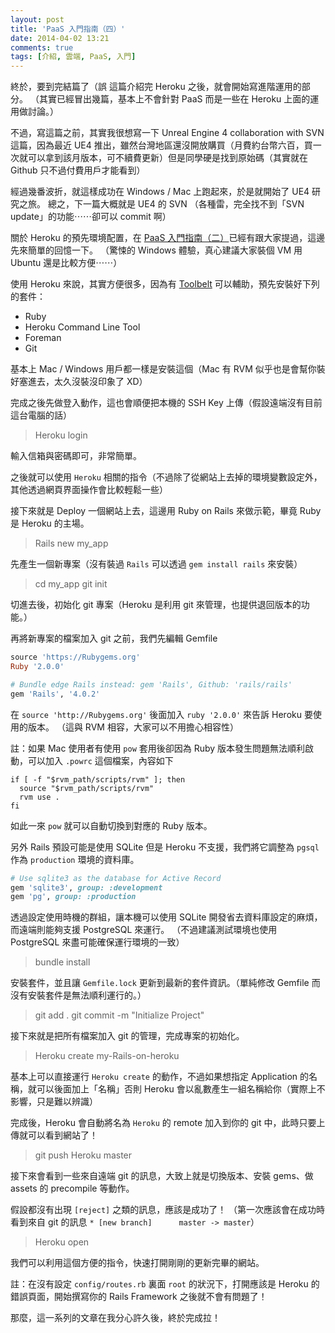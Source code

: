 ```yaml
---
layout: post
title: 'PaaS 入門指南（四）'
date: 2014-04-02 13:21
comments: true
tags: [介紹, 雲端, PaaS, 入門]
---
```

終於，要到完結篇了（誤
這篇介紹完 Heroku 之後，就會開始寫進階運用的部分。
（其實已經冒出幾篇，基本上不會針對 PaaS 而是一些在 Heroku 上面的運用做討論。）

不過，寫這篇之前，其實我很想寫一下 Unreal Engine 4 collaboration with SVN 這篇，因為最近 UE4 推出，雖然台灣地區還沒開放購買（月費約台幣六百，買一次就可以拿到該月版本，可不續費更新）但是同學硬是找到原始碼（其實就在 Github 只不過付費用戶才能看到）

經過幾番波折，就這樣成功在 Windows / Mac 上跑起來，於是就開始了 UE4 研究之旅。
總之，下一篇大概就是 UE4 的 SVN （各種雷，完全找不到「SVN update」的功能⋯⋯卻可以 commit 啊）

<!-- more -->

關於 Heroku 的預先環境配置，在 [PaaS 入門指南（二）](http://blog.frost.tw/posts/2014/01/21/getting-started-PaaS-2)已經有跟大家提過，這邊先來簡單的回憶一下。
（驚悚的 Windows 體驗，真心建議大家裝個 VM 用 Ubuntu 還是比較方便⋯⋯）

使用 Heroku 來說，其實方便很多，因為有 [Toolbelt](https://toolbelt.Heroku.com/) 可以輔助，預先安裝好下列的套件：
* Ruby
* Heroku Command Line Tool
* Foreman
* Git

基本上 Mac / Windows 用戶都一樣是安裝這個（Mac 有 RVM 似乎也是會幫你裝好塞進去，太久沒裝沒印象了 XD）

完成之後先做登入動作，這也會順便把本機的 SSH Key 上傳（假設遠端沒有目前這台電腦的話）

> Heroku login

輸入信箱與密碼即可，非常簡單。

之後就可以使用 `Heroku` 相關的指令（不過除了從網站上去掉的環境變數設定外，其他透過網頁界面操作會比較輕鬆一些）

接下來就是 Deploy 一個網站上去，這邊用 Ruby on Rails 來做示範，畢竟 Ruby 是 Heroku 的主場。

> Rails new my_app

先產生一個新專案（沒有裝過 `Rails` 可以透過 `gem install rails` 來安裝）

> cd my_app
> git init

切進去後，初始化 git 專案（Heroku 是利用 git 來管理，也提供退回版本的功能。）

再將新專案的檔案加入 git 之前，我們先編輯 Gemfile

```Ruby Gemfile
source 'https://Rubygems.org'
Ruby '2.0.0'

# Bundle edge Rails instead: gem 'Rails', Github: 'rails/rails'
gem 'Rails', '4.0.2'
```

在 `source 'http://Rubygems.org'` 後面加入 `ruby '2.0.0'` 來告訴 Heroku 要使用的版本。
（這與 RVM 相容，大家可以不用擔心相容性）

註：如果 Mac 使用者有使用 `pow` 套用後卻因為 Ruby 版本發生問題無法順利啟動，可以加入 `.powrc` 這個檔案，內容如下

```shell .powrc
if [ -f "$rvm_path/scripts/rvm" ]; then
  source "$rvm_path/scripts/rvm"
  rvm use .
fi
```

如此一來 `pow` 就可以自動切換到對應的 Ruby 版本。

另外 Rails 預設可能是使用 SQLite 但是 Heroku 不支援，我們將它調整為 `pgsql` 作為 `production` 環境的資料庫。

```Ruby Gemfile
# Use sqlite3 as the database for Active Record
gem 'sqlite3', group: :development
gem 'pg', group: :production
```

透過設定使用時機的群組，讓本機可以使用 SQLite 開發省去資料庫設定的麻煩，而遠端則能夠支援 PostgreSQL 來運行。
（不過建議測試環境也使用 PostgreSQL 來盡可能確保運行環境的一致）

> bundle install

安裝套件，並且讓 `Gemfile.lock` 更新到最新的套件資訊。（單純修改 Gemfile 而沒有安裝套件是無法順利運行的。）

> git add .
> git commit -m "Initialize Project"

接下來就是把所有檔案加入 git 的管理，完成專案的初始化。

> Heroku create my-Rails-on-heroku

基本上可以直接運行 `Heroku create` 的動作，不過如果想指定 Application 的名稱，就可以後面加上「名稱」否則 Heroku 會以亂數產生一組名稱給你（實際上不影響，只是難以辨識）

完成後，Heroku 會自動將名為 `Heroku` 的 remote 加入到你的 git 中，此時只要上傳就可以看到網站了！

> git push Heroku master

接下來會看到一些來自遠端 git 的訊息，大致上就是切換版本、安裝 gems、做 assets 的 precompile 等動作。

假設都沒有出現 `[reject]` 之類的訊息，應該是成功了！
（第一次應該會在成功時看到來自 git 的訊息 `* [new branch]      master -> master`）

> Heroku open

我們可以利用這個方便的指令，快速打開剛剛的更新完畢的網站。

註：在沒有設定 `config/routes.rb` 裏面 `root` 的狀況下，打開應該是 Heroku 的錯誤頁面，開始撰寫你的 Rails Framework 之後就不會有問題了！

那麼，這一系列的文章在我分心許久後，終於完成拉！
